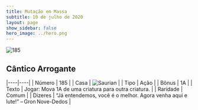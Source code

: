 ```yaml
---
title: Mutação em Massa
subtitle: 10 de julho de 2020
layout: page
show_sidebar: false
hero_image: ../hero.png
---
```


![185](https://cdn.keyforgegame.com/media/card_front/pt/479_185_42256X426662_pt.png)

## Cântico Arrogante

|----|----|
| Número | 185 |
| Casa | ![Saurian](https://archonarcana.com/images/thumb/9/9e/Saurian_P.png/22px-Saurian_P.png "Sauro") |
| Tipo | Ação |
| Bônus | 1A |
| Texto | Jogar: Mova 1A de uma criatura para outra criatura. |
| Raridade | Comum |
| Dizeres | “Já entendemos, você é o melhor.  Agora venha aqui e lute!” – Gron Nove-Dedos |
